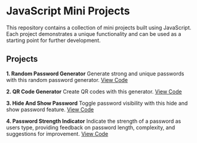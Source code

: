 # JavaScript Mini Projects
This repository contains a collection of mini projects built using JavaScript. Each project demonstrates a unique functionality and can be used as a starting point for further development.

## Projects
**1. Random Password Generator**
Generate strong and unique passwords with this random password generator. [View Code](01-Random%20Password%20Generator/index.html)

**2. QR Code Generator**
Create QR codes with this generator. [View Code](02-QR%20Code%20Generator/index.html)

**3. Hide And Show Password**
Toggle password visibility with this hide and show password feature. [View Code](03-Hide%20And%20Show%20Password/index.html)

**4. Password Strength Indicator**
Indicate the strength of a password as users type, providing feedback on password length, complexity, and suggestions for improvement. [View Code](04-Password%20Strength%20Indicator/index.html)